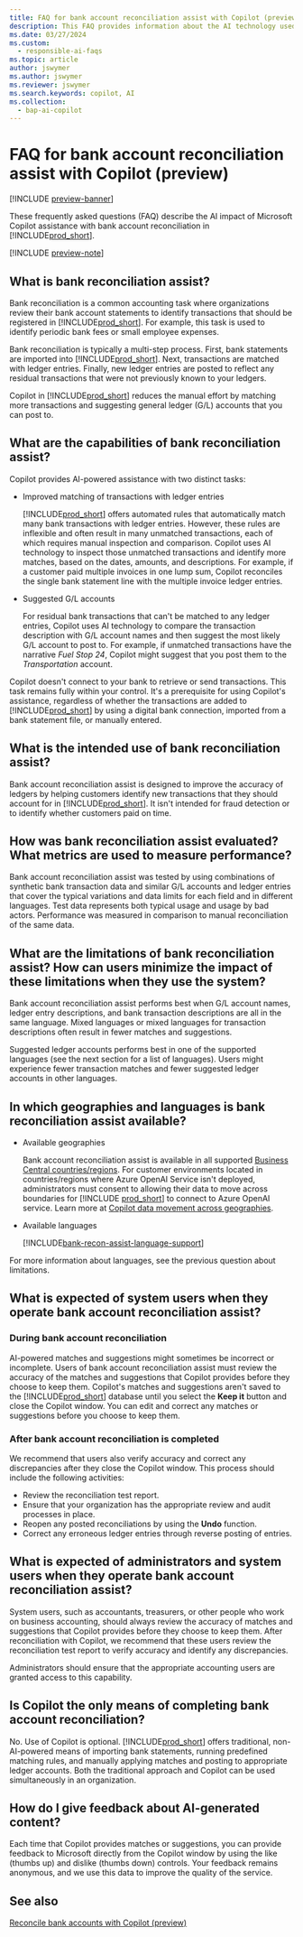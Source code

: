 ```yaml
---
title: FAQ for bank account reconciliation assist with Copilot (preview)
description: This FAQ provides information about the AI technology used for reconciling bank accounts and statements in Business Central. It includes key considerations and details about how AI is used, how it was tested and evaluated, and any specific limitations.
ms.date: 03/27/2024
ms.custom: 
  - responsible-ai-faqs
ms.topic: article
author: jswymer
ms.author: jswymer
ms.reviewer: jswymer
ms.search.keywords: copilot, AI 
ms.collection:
  - bap-ai-copilot
---
```


# FAQ for bank account reconciliation assist with Copilot (preview)

[!INCLUDE [preview-banner](~/../shared-content/shared/preview-includes/preview-banner.md)]

These frequently asked questions (FAQ) describe the AI impact of Microsoft Copilot assistance with bank account reconciliation in [!INCLUDE[prod_short](includes/prod_short.md)].

[!INCLUDE [preview-note](~/../shared-content/shared/preview-includes/production-ready-preview-dynamics365.md)]

## What is bank reconciliation assist?

Bank reconciliation is a common accounting task where organizations review their bank account statements to identify transactions that should be registered in [!INCLUDE[prod_short](includes/prod_short.md)]. For example, this task is used to identify periodic bank fees or small employee expenses.

Bank reconciliation is typically a multi-step process. First, bank statements are imported into [!INCLUDE[prod_short](includes/prod_short.md)]. Next, transactions are matched with ledger entries. Finally, new ledger entries are posted to reflect any residual transactions that were not previously known to your ledgers.

Copilot in [!INCLUDE[prod_short](includes/prod_short.md)] reduces the manual effort by matching more transactions and suggesting general ledger (G/L) accounts that you can post to.

## What are the capabilities of bank reconciliation assist?

Copilot provides AI-powered assistance with two distinct tasks:

- Improved matching of transactions with ledger entries

    [!INCLUDE[prod_short](includes/prod_short.md)] offers automated rules that automatically match many bank transactions with ledger entries. However, these rules are inflexible and often result in many unmatched transactions, each of which requires manual inspection and comparison. Copilot uses AI technology to inspect those unmatched transactions and identify more matches, based on the dates, amounts, and descriptions. For example, if a customer paid multiple invoices in one lump sum, Copilot reconciles the single bank statement line with the multiple invoice ledger entries.

- Suggested G/L accounts

    For residual bank transactions that can't be matched to any ledger entries, Copilot uses AI technology to compare the transaction description with G/L account names and then suggest the most likely G/L account to post to. For example, if unmatched transactions have the narrative *Fuel Stop 24*, Copilot might suggest that you post them to the *Transportation* account.

Copilot doesn't connect to your bank to retrieve or send transactions. This task remains fully within your control. It's a prerequisite for using Copilot's assistance, regardless of whether the transactions are added to [!INCLUDE[prod_short](includes/prod_short.md)] by using a digital bank connection, imported from a bank statement file, or manually entered.

## What is the intended use of bank reconciliation assist?

Bank account reconciliation assist is designed to improve the accuracy of ledgers by helping customers identify new transactions that they should account for in [!INCLUDE[prod_short](includes/prod_short.md)]. It isn't intended for fraud detection or to identify whether customers paid on time.

## How was bank reconciliation assist evaluated? What metrics are used to measure performance?

Bank account reconciliation assist was tested by using combinations of synthetic bank transaction data and similar G/L accounts and ledger entries that cover the typical variations and data limits for each field and in different languages. Test data represents both typical usage and usage by bad actors. Performance was measured in comparison to manual reconciliation of the same data.

## What are the limitations of bank reconciliation assist? How can users minimize the impact of these limitations when they use the system?

Bank account reconciliation assist performs best when G/L account names, ledger entry descriptions, and bank transaction descriptions are all in the same language. Mixed languages or mixed languages for transaction descriptions often result in fewer matches and suggestions.

Suggested ledger accounts performs best in one of the supported languages (see the next section for a list of languages). Users might experience fewer transaction matches and fewer suggested ledger accounts in other languages.

## In which geographies and languages is bank reconciliation assist available? 

- Available geographies

  Bank account reconciliation assist is available in all supported [Business Central countries/regions](/dynamics365/business-central/dev-itpro/compliance/apptest-countries-and-translations). For customer environments located in countries/regions where Azure OpenAI Service isn't deployed, administrators must consent to allowing their data to move across boundaries for [!INCLUDE [prod_short](includes/prod_short.md)] to connect to Azure OpenAI service. Learn more at [Copilot data movement across geographies](ai-copilot-data-movement.md).

- Available languages

  [!INCLUDE[bank-recon-assist-language-support](includes/bank-recon-assist-language-support.md)]

For more information about languages, see the previous question about limitations.

## What is expected of system users when they operate bank account reconciliation assist?

### During bank account reconciliation

AI-powered matches and suggestions might sometimes be incorrect or incomplete. Users of bank account reconciliation assist must review the accuracy of the matches and suggestions that Copilot provides before they choose to keep them. Copilot's matches and suggestions aren't saved to the [!INCLUDE[prod_short](includes/prod_short.md)] database until you select the **Keep it** button and close the Copilot window. You can edit and correct any matches or suggestions before you choose to keep them.

### After bank account reconciliation is completed

We recommend that users also verify accuracy and correct any discrepancies after they close the Copilot window. This process should include the following activities:

- Review the reconciliation test report.
- Ensure that your organization has the appropriate review and audit processes in place.
- Reopen any posted reconciliations by using the **Undo** function.
- Correct any erroneous ledger entries through reverse posting of entries.

## What is expected of administrators and system users when they operate bank account reconciliation assist?

System users, such as accountants, treasurers, or other people who work on business accounting, should always review the accuracy of matches and suggestions that Copilot provides before they choose to keep them. After reconciliation with Copilot, we recommend that these users review the reconciliation test report to verify accuracy and identify any discrepancies.

Administrators should ensure that the appropriate accounting users are granted access to this capability.

## Is Copilot the only means of completing bank account reconciliation?

No. Use of Copilot is optional. [!INCLUDE[prod_short](includes/prod_short.md)] offers traditional, non-AI-powered means of importing bank statements, running predefined matching rules, and manually applying matches and posting to appropriate ledger accounts. Both the traditional approach and Copilot can be used simultaneously in an organization.

## How do I give feedback about AI-generated content?

Each time that Copilot provides matches or suggestions, you can provide feedback to Microsoft directly from the Copilot window by using the like (thumbs up) and dislike (thumbs down) controls. Your feedback remains anonymous, and we use this data to improve the quality of the service.

## See also

[Reconcile bank accounts with Copilot (preview)](bank-reconciliation-with-copilot.md)

